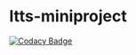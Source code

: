 # ltts-miniproject
[![Codacy Badge](https://app.codacy.com/project/badge/Grade/e294fe41e61e48c7a52180eace866e57)](https://www.codacy.com/gh/256644/ltts-miniproject/dashboard?utm_source=github.com&amp;utm_medium=referral&amp;utm_content=256644/ltts-miniproject&amp;utm_campaign=Badge_Grade)
